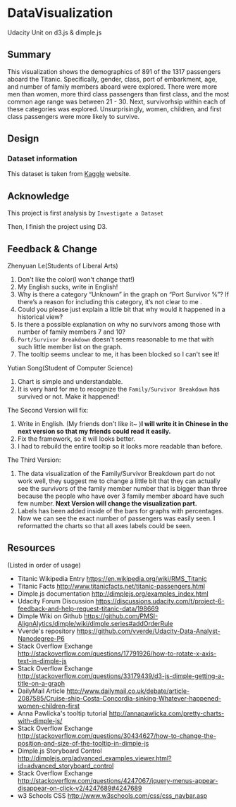 # DataVisualization
Udacity Unit on d3.js &amp; dimple.js

## Summary 
This visualization shows the demographics of 891 of the 1317 passengers aboard the Titanic. Specifically, gender, class, port of embarkment, age, and number of family members aboard were explored. There were more men than women, more third class passengers than first class, and the most common age range was between 21 - 30.  Next, survivorhsip within each of these categories was explored.  Unsurprisingly, women, children, and first class passengers were more likely to survive.

## Design 

### Dataset information
This dataset is taken from [Kaggle]( https://www.kaggle.com/c/titanic/data?train.csv#) website. 

## Acknowledge

This project is first analysis by `Investigate a Dataset`

Then, I finish the project using D3.

## Feedback & Change

Zhenyuan Le(Students of Liberal Arts)

1. Don't like the color(I won't change that!)
2. My English sucks, write in English!
3. Why is there a category “Unknown” in the graph on “Port Survivor %”? If there’s a reason for including this category, it’s not clear to me .
4. Could you please just explain a little bit that why would it happened in a historical view?
5. Is there a possible explanation on why no survivors among those with number of family members 7 and 10?
6. `Port/Survivor Breakdown` doesn't seems reasonable to me that with such little member list on the graph.
7. The tooltip seems unclear to me, it has been blocked so I can't see it!

Yutian Song(Student of Computer Science)

1. Chart is simple and understandable.
2. It is very hard for me to recognize the `Family/Survivor Breakdown` has survived or not. Make it happened!

The Second Version will fix:

1. Write in English. (My friends don't like it~ )**I will write it in Chinese in the next version so that my friends could read it easily.**
2. Fix the framework, so it will looks better.
3. I had to rebuild the entire tooltip so it looks more readable than before.

The Third Version:

1. The data visualization of the Family/Survivor Breakdown part do not work well, they suggest me to change a little bit that they can actually see the survivors of the family member number that is bigger than three because the people who have over 3 family member aboard have such few number. **Next Version will change the visualization part.**
2. Labels has been added inside of the bars for graphs with percentages. Now we can see the exact number of passengers was easily seen. I reformatted the charts so that all axes labels could be seen.  

## Resources 
(Listed in order of usage)

- Titanic Wikipedia Entry https://en.wikipedia.org/wiki/RMS_Titanic
- Titanic Facts http://www.titanicfacts.net/titanic-passengers.html
- Dimple.js documentation http://dimplejs.org/examples_index.html
- Udacity Forum Discussion https://discussions.udacity.com/t/project-6-feedback-and-help-request-titanic-data/198669
- Dimple Wiki on Github https://github.com/PMSI-AlignAlytics/dimple/wiki/dimple.series#addOrderRule
- Vverde's repository https://github.com/vverde/Udacity-Data-Analyst-Nanodegree-P6
- Stack Overflow Exchange http://stackoverflow.com/questions/17791926/how-to-rotate-x-axis-text-in-dimple-js
- Stack Overflow Exchange http://stackoverflow.com/questions/33179439/d3-js-dimple-getting-a-title-on-a-graph
- DailyMail Article http://www.dailymail.co.uk/debate/article-2087585/Cruise-ship-Costa-Concordia-sinking-Whatever-happened-women-children-first
- Anna Pawlicka's tooltip tutorial http://annapawlicka.com/pretty-charts-with-dimple-js/
- Stack Overflow Exchange http://stackoverflow.com/questions/30434627/how-to-change-the-position-and-size-of-the-tooltip-in-dimple-js
- Dimple.js Storyboard Control http://dimplejs.org/advanced_examples_viewer.html?id=advanced_storyboard_control
- Stack Overflow Exchange http://stackoverflow.com/questions/4247067/jquery-menus-appear-disappear-on-click-v2/4247689#4247689
- w3 Schools CSS http://www.w3schools.com/css/css_navbar.asp
